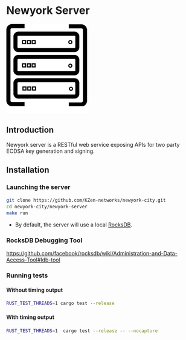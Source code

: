 # Newyork Server
![Newyork Server](../misc/server-icon.png)

## Introduction
Newyork server is a RESTful web service exposing APIs for two party ECDSA key generation and signing.

## Installation
### Launching the server
```bash
git clone https://github.com/KZen-networks/newyork-city.git
cd newyork-city/newyork-server
make run
```

* By default, the server will use a local [RocksDB](https://rocksdb.org/).<br> 

### RocksDB Debugging Tool
https://github.com/facebook/rocksdb/wiki/Administration-and-Data-Access-Tool#ldb-tool

### Running tests
#### Without timing output
```bash
RUST_TEST_THREADS=1 cargo test --release
```

#### With timing output
```bash
RUST_TEST_THREADS=1  cargo test --release -- --nocapture
```
